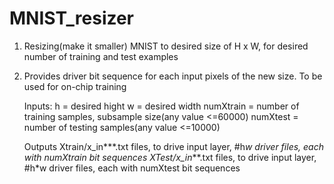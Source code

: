 # MNIST_resizer
1. Resizing(make it smaller) MNIST to desired size of H x W, for desired number of training and test examples
2. Provides driver bit sequence for each input pixels of the new size. To be used for on-chip training

    Inputs:
        h = desired hight
        w = desired width
        numXtrain = number of training samples, subsample size(any value <=60000) 
        numXtest = number of testing samples(any value <=10000)
     
    Outputs
        Xtrain/x_in***.txt files, to drive input layer, #h*w driver files, each with numXtrain bit sequences
        XTest/x_in***.txt files, to drive input layer, #h*w driver files, each with numXtest bit sequences

